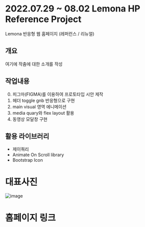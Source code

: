 # 2022.07.29 ~ 08.02 Lemona HP Reference Project
Lemona 반응형 웹 홈페이지 (레퍼런스 / 리뉴얼)

## 개요
여기에 작춤에 대한 소개를 작성

## 작업내용
0. 피그마(FIGMA)를 이용하여 프로토타입 시안 제작
1. 헤더 toggle gnb 반응형으로 구현
2. main visual 영역 에니메이션
3. media quary와 flex layout 활용
4. 동영상 모달창 구현


## 활용 라이브러리
- 제이쿼리
- Animate On Scroll library
- Bootstrap Icon

# 대표사진
![image](https://user-images.githubusercontent.com/105405062/182274397-7165efc8-7d69-4ca4-a6ae-749a91bc4137.png)


# 홈페이지 링크
